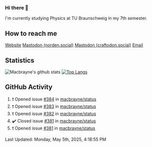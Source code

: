 ### Hi there 👋
I'm currently studying Physics at TU Braunschweig in my 7th semester.

## How to reach me
[Website](https://florentin-schleuss.de)
<a rel="me" href="https://norden.social/@florentin">Mastodon (norden.social)</a>
<a rel="me" href="https://craftodon.social/@frodolon">Mastodon (craftodon.social)</a>
[Email](mailto:hello@macbrayne.de)

## Statistics
![Macbrayne's github stats](https://github-readme-stats.vercel.app/api?username=macbrayne&count_private=true&show_icons=true&hide_rank=true&custom_title=macbrayne's%20GitHub%20Stats)
[![Top Langs](https://github-readme-stats.vercel.app/api/top-langs/?username=macbrayne&exclude_repo=liftron&layout=compact)](https://github.com/anuraghazra/github-readme-stats)
## GitHub Activity

<!--RECENT_ACTIVITY:start-->
1. ❗️ Opened issue [#384](https://github.com/macbrayne/status/issues/384) in [macbrayne/status](https://github.com/macbrayne/status)
2. ❗️ Opened issue [#383](https://github.com/macbrayne/status/issues/383) in [macbrayne/status](https://github.com/macbrayne/status)
3. ❗️ Opened issue [#382](https://github.com/macbrayne/status/issues/382) in [macbrayne/status](https://github.com/macbrayne/status)
4. ✔️ Closed issue [#381](https://github.com/macbrayne/status/issues/381) in [macbrayne/status](https://github.com/macbrayne/status)
5. ❗️ Opened issue [#381](https://github.com/macbrayne/status/issues/381) in [macbrayne/status](https://github.com/macbrayne/status)
<!--RECENT_ACTIVITY:end-->

<!--RECENT_ACTIVITY:last_update-->
Last Updated: Monday, May 5th, 2025, 4:18:55 PM
<!--RECENT_ACTIVITY:last_update_end-->


<!--
**macbrayne/macbrayne** is a ✨ _special_ ✨ repository because its `README.md` (this file) appears on your GitHub profile.

Here are some ideas to get you started:

- 🔭 I’m currently working on ...
- 🌱 I’m currently learning ...
- 👯 I’m looking to collaborate on ...
- 🤔 I’m looking for help with ...
- 💬 Ask me about ...
- 📫 How to reach me: ...
- 😄 Pronouns: ...
- ⚡ Fun fact: ...
-->
